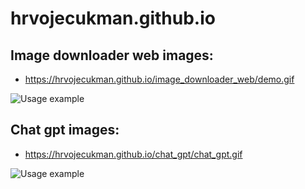 # hrvojecukman.github.io

## Image downloader web images: 

* https://hrvojecukman.github.io/image_downloader_web/demo.gif

![Usage example](https://hrvojecukman.github.io/image_downloader_web/demo.gif)

## Chat gpt images: 

* https://hrvojecukman.github.io/chat_gpt/chat_gpt.gif

![Usage example](https://hrvojecukman.github.io/chat_gpt/chat_gpt.gif)
